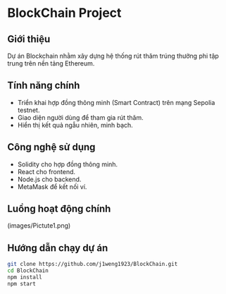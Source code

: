 # BlockChain Project

## Giới thiệu
Dự án Blockchain nhằm xây dựng hệ thống rút thăm trúng thưởng phi tập trung trên nền tảng Ethereum.

## Tính năng chính
- Triển khai hợp đồng thông minh (Smart Contract) trên mạng Sepolia testnet.
- Giao diện người dùng để tham gia rút thăm.
- Hiển thị kết quả ngẫu nhiên, minh bạch.

## Công nghệ sử dụng
- Solidity cho hợp đồng thông minh.
- React cho frontend.
- Node.js cho backend.
- MetaMask để kết nối ví.

## Luồng hoạt động chính

(images/Pictute1.png)

## Hướng dẫn chạy dự án

```bash
git clone https://github.com/j1weng1923/BlockChain.git
cd BlockChain
npm install
npm start
